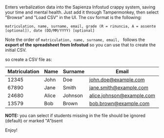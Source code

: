Enters verbalization data into the Sapienza Infostud crappy system, saving your time and mental health.
Just add it through Tampermonkey, then select "Browse" and "Load CSV" in the UI.
The csv format is the following:

`matriculation, name, surname, email, grade (R = rinuncia, A = assente [optional]), date (DD/MM/YYYY) [optional]`

Note the order of `matriculation, name, surname, email, ` follows the **export of the spreadsheet from Infostud** so you can use that to 
create the initial CSV.

so create a CSV file as:

| Matriculation | Name    | Surname  | Email                     | Grade | Date       |
|---------------|---------|----------|---------------------------|-------|------------|
| 12345         | John    | Doe      | john.doe@example.com      | A     | 10/02/2024 |
| 67890         | Jane    | Smith    | jane.smith@example.com    | R     | 05/02/2024 |
| 24680         | Alice   | Johnson  | alice.johnson@example.com | A     | 08/02/2024 |
| 13579         | Bob     | Brown    | bob.brown@example.com     |  28   |            |

**NOTE:** you can select if students missing in the file should be ignored (default) or marked "A"bsent

Enjoy!
